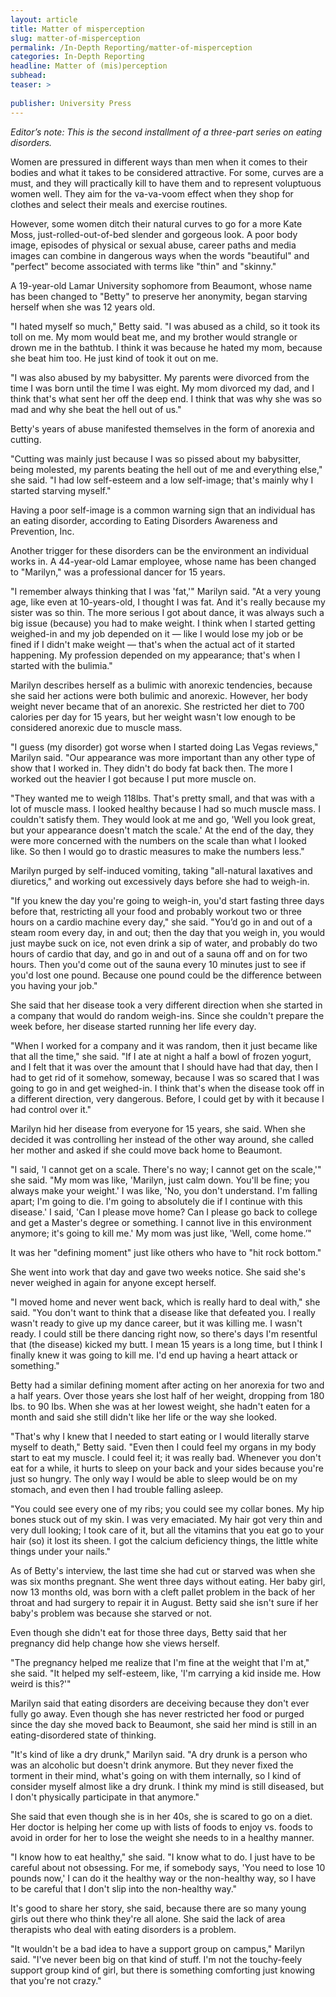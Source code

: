 ```yaml
---
layout: article
title: Matter of misperception
slug: matter-of-misperception
permalink: /In-Depth Reporting/matter-of-misperception
categories: In-Depth Reporting
headline: Matter of (mis)perception
subhead: 
teaser: >
  
publisher: University Press
---
```


*Editor’s note: This is the second installment of a three-part series on eating disorders.*

Women are pressured in different ways than men when it comes to their bodies and what it takes to be considered attractive. For some, curves are a must, and they will practically kill to have them and to represent voluptuous women well. They aim for the va-va-voom effect when they shop for clothes and select their meals and exercise routines.

However, some women ditch their natural curves to go for a more Kate Moss, just-rolled-out-of-bed slender and gorgeous look. A poor body image, episodes of physical or sexual abuse, career paths and media images can combine in dangerous ways when the words "beautiful" and "perfect" become associated with terms like "thin" and "skinny."

A 19-year-old Lamar University sophomore from Beaumont, whose name has been changed to "Betty" to preserve her anonymity, began starving herself when she was 12 years old.

"I hated myself so much," Betty said. "I was abused as a child, so it took its toll on me. My mom would beat me, and my brother would strangle or drown me in the bathtub. I think it was because he hated my mom, because she beat him too. He just kind of took it out on me.

"I was also abused by my babysitter. My parents were divorced from the time I was born until the time I was eight. My mom divorced my dad, and I think that's what sent her off the deep end. I think that was why she was so mad and why she beat the hell out of us."

Betty's years of abuse manifested themselves in the form of anorexia and cutting.

"Cutting was mainly just because I was so pissed about my babysitter, being molested, my parents beating the hell out of me and everything else," she said. "I had low self-esteem and a low self-image; that's mainly why I started starving myself."

Having a poor self-image is a common warning sign that an individual has an eating disorder, according to Eating Disorders Awareness and Prevention, Inc.

Another trigger for these disorders can be the environment an individual works in. A 44-year-old Lamar employee, whose name has been changed to "Marilyn," was a professional dancer for 15 years.

"I remember always thinking that I was 'fat,'" Marilyn said. "At a very young age, like even at 10-years-old, I thought I was fat. And it's really because my sister was so thin. The more serious I got about dance, it was always such a big issue \(because\) you had to make weight. I think when I started getting weighed-in and my job depended on it — like I would lose my job or be fined if I didn't make weight — that's when the actual act of it started happening. My profession depended on my appearance; that's when I started with the bulimia."

Marilyn describes herself as a bulimic with anorexic tendencies, because she said her actions were both bulimic and anorexic. However, her body weight never became that of an anorexic. She restricted her diet to 700 calories per day for 15 years, but her weight wasn't low enough to be considered anorexic due to muscle mass.

"I guess \(my disorder\) got worse when I started doing Las Vegas reviews," Marilyn said. "Our appearance was more important than any other type of show that I worked in. They didn't do body fat back then. The more I worked out the heavier I got because I put more muscle on.

"They wanted me to weigh 118lbs. That's pretty small, and that was with a lot of muscle mass. I looked healthy because I had so much muscle mass. I couldn't satisfy them. They would look at me and go, 'Well you look great, but your appearance doesn't match the scale.' At the end of the day, they were more concerned with the numbers on the scale than what I looked like. So then I would go to drastic measures to make the numbers less."

Marilyn purged by self-induced vomiting, taking "all-natural laxatives and diuretics," and working out excessively days before she had to weigh-in.

"If you knew the day you're going to weigh-in, you'd start fasting three days before that, restricting all your food and probably workout two or three hours on a cardio machine every day," she said. "You’d go in and out of a steam room every day, in and out; then the day that you weigh in, you would just maybe suck on ice, not even drink a sip of water, and probably do two hours of cardio that day, and go in and out of a sauna off and on for two hours. Then you'd come out of the sauna every 10 minutes just to see if you'd lost one pound. Because one pound could be the difference between you having your job."

She said that her disease took a very different direction when she started in a company that would do random weigh-ins. Since she couldn't prepare the week before, her disease started running her life every day.

"When I worked for a company and it was random, then it just became like that all the time," she said. "If I ate at night a half a bowl of frozen yogurt, and I felt that it was over the amount that I should have had that day, then I had to get rid of it somehow, someway, because I was so scared that I was going to go in and get weighed-in. I think that's when the disease took off in a different direction, very dangerous. Before, I could get by with it because I had control over it."

Marilyn hid her disease from everyone for 15 years, she said. When she decided it was controlling her instead of the other way around, she called her mother and asked if she could move back home to Beaumont.

"I said, 'I cannot get on a scale. There's no way; I cannot get on the scale,'" she said. "My mom was like, 'Marilyn, just calm down. You'll be fine; you always make your weight.' I was like, 'No, you don't understand. I'm falling apart; I'm going to die. I'm going to absolutely die if I continue with this disease.' I said, 'Can I please move home? Can I please go back to college and get a Master's degree or something. I cannot live in this environment anymore; it's going to kill me.' My mom was just like, 'Well, come home.’"

It was her "defining moment" just like others who have to "hit rock bottom."

She went into work that day and gave two weeks notice. She said she's never weighed in again for anyone except herself.

"I moved home and never went back, which is really hard to deal with," she said. "You don't want to think that a disease like that defeated you. I really wasn't ready to give up my dance career, but it was killing me. I wasn't ready. I could still be there dancing right now, so there's days I'm resentful that \(the disease\) kicked my butt. I mean 15 years is a long time, but I think I finally knew it was going to kill me. I'd end up having a heart attack or something."

Betty had a similar defining moment after acting on her anorexia for two and a half years. Over those years she lost half of her weight, dropping from 180 lbs. to 90 lbs. When she was at her lowest weight, she hadn't eaten for a month and said she still didn't like her life or the way she looked.

"That's why I knew that I needed to start eating or I would literally starve myself to death," Betty said. "Even then I could feel my organs in my body start to eat my muscle. I could feel it; it was really bad. Whenever you don't eat for a while, it hurts to sleep on your back and your sides because you're just so hungry. The only way I would be able to sleep would be on my stomach, and even then I had trouble falling asleep.

"You could see every one of my ribs; you could see my collar bones. My hip bones stuck out of my skin. I was very emaciated. My hair got very thin and very dull looking; I took care of it, but all the vitamins that you eat go to your hair \(so\) it lost its sheen. I got the calcium deficiency things, the little white things under your nails."

As of Betty's interview, the last time she had cut or starved was when she was six months pregnant. She went three days without eating. Her baby girl, now 13 months old, was born with a cleft pallet problem in the back of her throat and had surgery to repair it in August. Betty said she isn't sure if her baby's problem was because she starved or not.

Even though she didn't eat for those three days, Betty said that her pregnancy did help change how she views herself.

"The pregnancy helped me realize that I'm fine at the weight that I'm at," she said. "It helped my self-esteem, like, 'I'm carrying a kid inside me. How weird is this?'"

Marilyn said that eating disorders are deceiving because they don't ever fully go away. Even though she has never restricted her food or purged since the day she moved back to Beaumont, she said her mind is still in an eating-disordered state of thinking.

"It's kind of like a dry drunk," Marilyn said. "A dry drunk is a person who was an alcoholic but doesn't drink anymore. But they never fixed the torment in their mind, what's going on with them internally, so I kind of consider myself almost like a dry drunk. I think my mind is still diseased, but I don't physically participate in that anymore."

She said that even though she is in her 40s, she is scared to go on a diet. Her doctor is helping her come up with lists of foods to enjoy vs. foods to avoid in order for her to lose the weight she needs to in a healthy manner.

"I know how to eat healthy," she said. "I know what to do. I just have to be careful about not obsessing. For me, if somebody says, 'You need to lose 10 pounds now,' I can do it the healthy way or the non-healthy way, so I have to be careful that I don't slip into the non-healthy way."

It's good to share her story, she said, because there are so many young girls out there who think they're all alone. She said the lack of area therapists who deal with eating disorders is a problem.

"It wouldn't be a bad idea to have a support group on campus," Marilyn said. "I've never been big on that kind of stuff. I'm not the touchy-feely support group kind of girl, but there is something comforting just knowing that you're not crazy."


